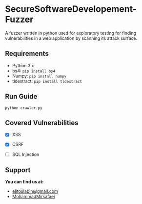 # SecureSoftwareDevelopement-Fuzzer
 A  fuzzer written in python used for exploratory testing for finding vulnerabilities in a web application by scanning its attack surface.

## Requirements
* Python 3.x
* bs4: `pip install bs4`
* Numpy: `pip install numpy`
* tldextract: `pip install tldextract`

## Run Guide
`python crawler.py`

## Covered Vulnerabilities
- [X] XSS
- [X] CSRF
- [ ] SQL Injection


## Support

**You can find us at:**
* [elitoulabin@gmail.com](elitoulabin@gmail.com)
* [MohammadMirsafaei](https://github.com/MohammadMirsafaei)



